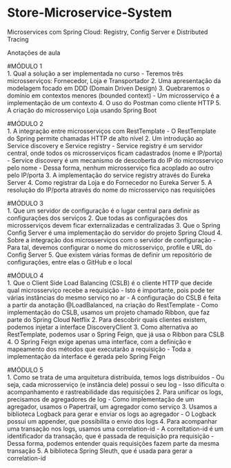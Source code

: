 # Store-Microservice-System

Microservices com Spring Cloud: Registry, Config Server e Distributed Tracing

Anotações de aula

#MÓDULO 1 <br>
    1. Qual a solução a ser implementada no curso
        - Teremos três microsserviços: Fornecedor, Loja e Transportador
    2. Uma apresentação da modelagem focado em DDD (Domain Driven Design)
    3. Quebraremos o domínio em contextos menores (bounded context)
        - Um microsserviço é a implementação de um contexto
    4. O uso do Postman como cliente HTTP
    5. A criação do microsserviço Loja usando Spring Boot

#MÓDULO 2<br>
    1. A integração entre microsserviços com RestTemplate
        - O RestTemplate do Spring permite chamadas HTTP de alto nível
    2. Um introdução ao Service discovery e Service registry
        - Service registry é um servidor central, onde todos os microsserviços ficam cadastrados (nome e IP/porta)
        - Service discovery é um mecanismo de descoberta do IP do microsserviço pelo nome
        - Dessa forma, nenhum microsserviço fica acoplado ao outro pelo IP/porta
    3. A implementação do service registry através do Eureka Server
    4. Como registrar da Loja e do Fornecedor no Eureka Server
    5. A resolução do IP/porta através do nome do microsserviço nas requisições

#MÓDULO 3<br>
    1. Que um servidor de configuração é o lugar central para definir as configurações dos serviços
    2. Que todas as configurações dos microsserviços devem ficar externalizadas e centralizadas
    3. Que o Spring Config Server é uma implementação do servidor do projeto Spring Cloud
    4. Sobre a integração dos microsserviços com o servidor de configuração
        - Para tal, devemos configurar o nome do microsserviço, profile e URL do Config Server
    5. Que existem várias formas de definir um repositório de configurações, entre elas o GitHub e o local

#MÓDULO 4<br>
    1. Que o Client Side Load Balancing (CSLB) é o cliente HTTP que decide qual microsserviço recebe a requisição
        - Isto é importante, pois pode ter várias instâncias do mesmo serviço no ar
        - A configuração do CSLB é feita a partir da anotação @LoadBalanced, na criação do RestTemplate
        - Como implementação do CSLB, usamos um projeto chamado Ribbon, que faz parte do Spring Cloud Netflix
    2. Para descobrir quais clientes existem, podemos injetar a interface DiscoveryClient
    3. Como alternativa ao RestTemplate, podemos usar o Spring Feign, que já usa o Ribbon para CSLB
    4. O Spring Feign exige apenas uma interface, com a definição e mapeamento dos métodos que executarão a requisição
        - Toda a implementação da interface é gerada pelo Spring Feign

#MÓDULO 5<br>
    1. Como se trata de uma arquitetura distribuída, temos logs distribuídos
        - Ou seja, cada microsserviço (e instância dele) possui o seu log
        - Isso dificulta o acompanhamento e rastreabilidade das requisições
    2. Para unificar os logs, precisamos de agregadores de log
        - Como implementação de um agregador, usamos o Papertrail, um agregador como serviço
    3. Usamos a biblioteca Logback para gerar e enviar os logs ao agregador
        - O Logback possui um appender, que possibilita o envio dos logs
    4. Para acompanhar uma transação nos logs, usamos uma correlation-id
        - A correltation-id é um identificador da transação, que é passada de requisição pra requisição
        - Dessa forma, podemos entender quais requisições fazem parte da mesma transação
    5. A biblioteca Spring Sleuth, que é usada para gerar a correlation-id
